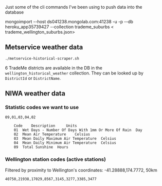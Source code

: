 Just some of the cli commands I've been using to push data into the database

mongoimport --host ds041238.mongolab.com:41238 -u <username> -p <password> --db heroku_app35739427 --collection trademe_suburbs < trademe_wellington_suburbs.json>

## Metservice weather data

~~~bash
./metservice-historical-scraper.sh
~~~

6 TradeMe districts are available in the DB in the `wellington_historical_weather` collection. They can be looked up by `DistrictId` or `DistrictName`.

## NIWA weather data

### Statistic codes we want to use

`09,01,03,04,02`

~~~
    Code    Description     Units
    01  Wet Days - Number Of Days With 1mm Or More Of Rain  Day
    02  Mean Air Temperature    Celsius
    03  Mean Daily Maximum Air Temperature  Celsius
    04  Mean Daily Minimum Air Temperature  Celsius
    09  Total Sunshine  Hours
~~~

### Wellington station codes (active stations)

Filtered by proximity to Wellington's coordinates: -41.28888,174.7772, 50km

`40750,21938,17029,8567,3145,3277,3385,3477`
